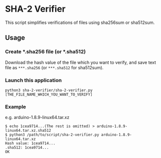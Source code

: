 # SHA-2 Verifier

This script simplifies verifications of files using sha256sum or sha512sum.

## Usage

### Create \*.sha256 file (or \*.sha512)

Download the hash value of the file which you want to verify, and save text file as `***.sha256` (or `***.sha512` for sha512sum).

### Launch this application

```shell-session:lauch-the-application
python3 sha-2-verifier/sha-2-verifier.py [THE_FILE_NAME_WHICH_YOU_WANT_TO_VERIFY]
```

### Example

e.g. arduino-1.8.9-linux64.tar.xz

```bash:example
$ echo 1cea9714...(The rest is omitted) > arduino-1.8.9-linux64.tar.xz.sha512
$ python3 /path/to/script/sha-2-verifier.py arduino-1.8.9-linux64.tar.xz
Hash value: 1cea9714...
.sha512: 1cea9714...
OK
```
